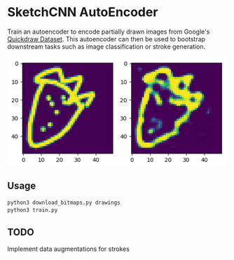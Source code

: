 # SketchCNN AutoEncoder #
Train an autoencoder to encode partially drawn images from Google's [Quickdraw Dataset](https://quickdraw.withgoogle.com/data). This autoencoder can then be used to bootstrap downstream tasks such as image classification or stroke generation.


<p align="center">
<img src="repo_assets/sample_1_33994.png" alt="Example autoencoder output"/>
</p>


## Usage ##
```bash
python3 download_bitmaps.py drawings
python3 train.py
```


## TODO ##
Implement data augmentations for strokes
